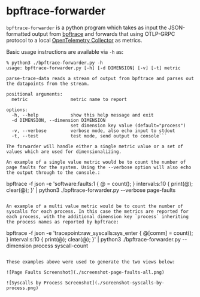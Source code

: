 # bpftrace-forwarder

`bpftrace-forwarder` is a python program which takes as input the JSON-formatted output
from [bpftrace](https://github.com/iovisor/bpftrace) and forwards that using OTLP-GRPC
protocol to a local [OpenTelemetry Collector](https://opentelemetry.io/docs/collector/) as metrics.

Basic usage instructions are available via `-h` as:

```
% python3 ./bpftrace-forwarder.py -h
usage: bpftrace-forwarder.py [-h] [-d DIMENSION] [-v] [-t] metric

parse-trace-data reads a stream of output from bpftrace and parses out the datapoints from the stream.

positional arguments:
  metric                metric name to report

options:
  -h, --help            show this help message and exit
  -d DIMENSION, --dimension DIMENSION
                        set dimension key value (default="process")
  -v, --verbose         verbose mode, also echo input to stdout
  -t, --test            test mode, send output to console```

The forwarder will handle either a single metric value or a set of values which are used for dimensionalizing.

An example of a single value metric would be to count the number of page faults for the system. Using the --verbose option will also echo the output through to the console.:

```
bpftrace -f json -e 'software:faults:1 { @ = count(); } interval:s:10 { print(@); clear(@); }' | python3 ./bpftrace-forwarder.py --verbose page-faults
```

An example of a multi value metric would be to count the number of syscalls for each process. In this case the metrics are reported for each process, with the additional dimension key `process` inheriting the process names as reported by bpftrace:

```
bpftrace -f json -e 'tracepoint:raw_syscalls:sys_enter { @[comm] = count(); } interval:s:10 { print(@); clear(@); }' | python3 ./bpftrace-forwarder.py --dimension process syscall-count
```

These examples above were used to generate the two views below:

![Page Faults Screenshot](./screenshot-page-faults-all.png)

![Syscalls by Process Screenshot](./screenshot-syscalls-by-process.png)
